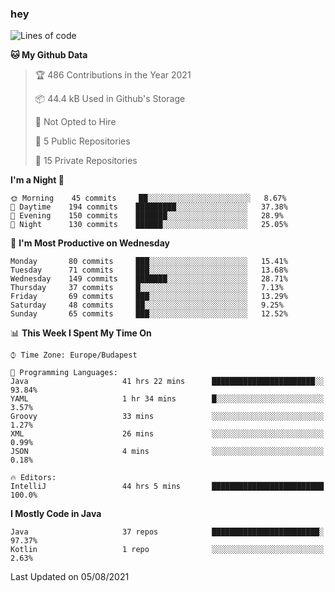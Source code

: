 ### hey

<!--START_SECTION:waka-->
![Lines of code](https://img.shields.io/badge/From%20Hello%20World%20I%27ve%20Written-72340%20lines%20of%20code-blue)

**🐱 My Github Data** 

> 🏆 486 Contributions in the Year 2021
 > 
> 📦 44.4 kB Used in Github's Storage 
 > 
> 🚫 Not Opted to Hire
 > 
> 📜 5 Public Repositories 
 > 
> 🔑 15 Private Repositories  
 > 
**I'm a Night 🦉** 

```text
🌞 Morning    45 commits     ██░░░░░░░░░░░░░░░░░░░░░░░   8.67% 
🌆 Daytime    194 commits    █████████░░░░░░░░░░░░░░░░   37.38% 
🌃 Evening    150 commits    ███████░░░░░░░░░░░░░░░░░░   28.9% 
🌙 Night      130 commits    ██████░░░░░░░░░░░░░░░░░░░   25.05%

```
📅 **I'm Most Productive on Wednesday** 

```text
Monday       80 commits     ███░░░░░░░░░░░░░░░░░░░░░░   15.41% 
Tuesday      71 commits     ███░░░░░░░░░░░░░░░░░░░░░░   13.68% 
Wednesday    149 commits    ███████░░░░░░░░░░░░░░░░░░   28.71% 
Thursday     37 commits     █░░░░░░░░░░░░░░░░░░░░░░░░   7.13% 
Friday       69 commits     ███░░░░░░░░░░░░░░░░░░░░░░   13.29% 
Saturday     48 commits     ██░░░░░░░░░░░░░░░░░░░░░░░   9.25% 
Sunday       65 commits     ███░░░░░░░░░░░░░░░░░░░░░░   12.52%

```


📊 **This Week I Spent My Time On** 

```text
⌚︎ Time Zone: Europe/Budapest

💬 Programming Languages: 
Java                     41 hrs 22 mins      ███████████████████████░░   93.84% 
YAML                     1 hr 34 mins        █░░░░░░░░░░░░░░░░░░░░░░░░   3.57% 
Groovy                   33 mins             ░░░░░░░░░░░░░░░░░░░░░░░░░   1.27% 
XML                      26 mins             ░░░░░░░░░░░░░░░░░░░░░░░░░   0.99% 
JSON                     4 mins              ░░░░░░░░░░░░░░░░░░░░░░░░░   0.18%

🔥 Editors: 
IntelliJ                 44 hrs 5 mins       █████████████████████████   100.0%

```

**I Mostly Code in Java** 

```text
Java                     37 repos            ████████████████████████░   97.37% 
Kotlin                   1 repo              ░░░░░░░░░░░░░░░░░░░░░░░░░   2.63%

```



 Last Updated on 05/08/2021
<!--END_SECTION:waka-->
